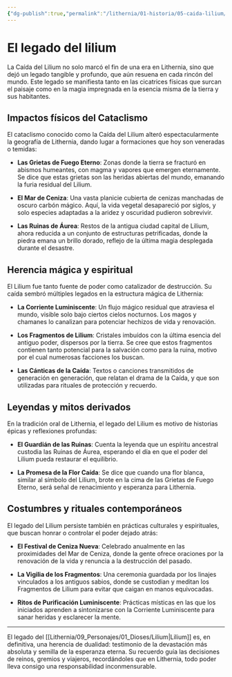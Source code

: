 ```yaml
---
{"dg-publish":true,"permalink":"/lithernia/01-historia/05-caida-lilium/el-legado-del-lilium/","title":"El legado del lilium","tags":["lithernia","lore","evento"]}
---
```


# El legado del lilium

La Caída del Lilium no solo marcó el fin de una era en Lithernia, sino que dejó un legado tangible y profundo, que aún resuena en cada rincón del mundo. Este legado se manifiesta tanto en las cicatrices físicas que surcan el paisaje como en la magia impregnada en la esencia misma de la tierra y sus habitantes.

## Impactos físicos del Cataclismo

El cataclismo conocido como la Caída del Lilium alteró espectacularmente la geografía de Lithernia, dando lugar a formaciones que hoy son veneradas o temidas:

- **Las Grietas de Fuego Eterno**: Zonas donde la tierra se fracturó en abismos humeantes, con magma y vapores que emergen eternamente. Se dice que estas grietas son las heridas abiertas del mundo, emanando la furia residual del Lilium.

- **El Mar de Ceniza**: Una vasta planicie cubierta de cenizas manchadas de oscuro carbón mágico. Aquí, la vida vegetal desapareció por siglos, y solo especies adaptadas a la aridez y oscuridad pudieron sobrevivir.

- **Las Ruinas de Áurea**: Restos de la antigua ciudad capital de Lilium, ahora reducida a un conjunto de estructuras petrificadas, donde la piedra emana un brillo dorado, reflejo de la última magia desplegada durante el desastre.

## Herencia mágica y espiritual

El Lilium fue tanto fuente de poder como catalizador de destrucción. Su caída sembró múltiples legados en la estructura mágica de Lithernia:

- **La Corriente Luminiscente**: Un flujo mágico residual que atraviesa el mundo, visible solo bajo ciertos cielos nocturnos. Los magos y chamanes lo canalizan para potenciar hechizos de vida y renovación.

- **Los Fragmentos de Lilium**: Cristales imbuídos con la última esencia del antiguo poder, dispersos por la tierra. Se cree que estos fragmentos contienen tanto potencial para la salvación como para la ruina, motivo por el cual numerosas facciones los buscan.

- **Las Cánticas de la Caída**: Textos o canciones transmitidos de generación en generación, que relatan el drama de la Caída, y que son utilizadas para rituales de protección y recuerdo.

## Leyendas y mitos derivados

En la tradición oral de Lithernia, el legado del Lilium es motivo de historias épicas y reflexiones profundas:

- **El Guardián de las Ruinas**: Cuenta la leyenda que un espíritu ancestral custodia las Ruinas de Áurea, esperando el día en que el poder del Lilium pueda restaurar el equilibrio.

- **La Promesa de la Flor Caída**: Se dice que cuando una flor blanca, similar al símbolo del Lilium, brote en la cima de las Grietas de Fuego Eterno, será señal de renacimiento y esperanza para Lithernia.

## Costumbres y rituales contemporáneos

El legado del Lilium persiste también en prácticas culturales y espirituales, que buscan honrar o controlar el poder dejado atrás:

- **El Festival de Ceniza Nueva**: Celebrado anualmente en las proximidades del Mar de Ceniza, donde la gente ofrece oraciones por la renovación de la vida y renuncia a la destrucción del pasado.

- **La Vigilia de los Fragmentos**: Una ceremonia guardada por los linajes vinculados a los antiguos sabios, donde se custodian y meditan los Fragmentos de Lilium para evitar que caigan en manos equivocadas.

- **Ritos de Purificación Luminiscente**: Prácticas místicas en las que los iniciados aprenden a sintonizarse con la Corriente Luminiscente para sanar heridas y esclarecer la mente.

---

El legado del [[Lithernia/09_Personajes/01_Dioses/Lilium\|Lilium]] es, en definitiva, una herencia de dualidad: testimonio de la devastación más absoluta y semilla de la esperanza eterna. Su recuerdo guía las decisiones de reinos, gremios y viajeros, recordándoles que en Lithernia, todo poder lleva consigo una responsabilidad inconmensurable.